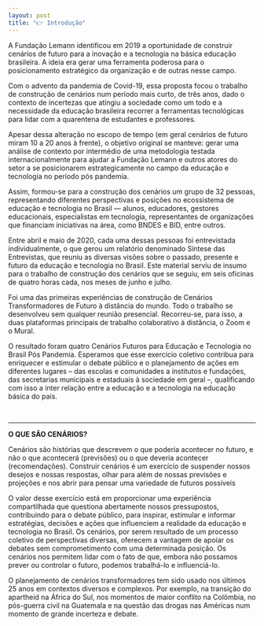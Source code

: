 ```yaml
---
layout: post
title: "👉 Introdução"
---
```


A Fundação Lemann identificou em 2019 a oportunidade de construir cenários de futuro para a inovação e a tecnologia na básica educação brasileira. A ideia era gerar uma ferramenta poderosa para o posicionamento estratégico da organização e de outras nesse campo.

Com o advento da pandemia de Covid-19, essa proposta focou o trabalho de construção de cenários num período mais curto, de três anos, dado o contexto de incertezas que atingiu a sociedade como um todo e a necessidade da educação brasileira recorrer a ferramentas tecnológicas para lidar com a quarentena de estudantes e professores.

Apesar dessa alteração no escopo de tempo (em geral cenários de futuro miram 10 a 20 anos à frente), o objetivo original se manteve: gerar uma análise de contexto por intermédio de uma metodologia testada internacionalmente para ajudar a Fundação Lemann e outros atores do setor a se posicionarem estrategicamente no campo da educação e tecnologia no período pós pandemia.

Assim, formou-se para a construção dos cenários um grupo de 32 pessoas, representando diferentes perspectivas e posições no ecossistema de educação e tecnologia no Brasil — alunos, educadores, gestores educacionais, especialistas em tecnologia, representantes de organizações que financiam iniciativas na área, como BNDES e BID, entre outros.

Entre abril e maio de 2020, cada uma dessas pessoas foi entrevistada individualmente, o que gerou um relatório denominado Síntese das Entrevistas, que reuniu as diversas visões sobre o passado, presente e futuro da educação e tecnologia no Brasil. Este material serviu de insumo para o trabalho de construção dos cenários que se seguiu, em seis oficinas de quatro horas cada, nos meses de junho e julho.

Foi uma das primeiras experiências de construção de Cenários Transformadores de Futuro à distância do mundo. Todo o trabalho se desenvolveu sem qualquer reunião presencial. Recorreu-se, para isso, a duas plataformas principais de trabalho colaborativo à distância, o Zoom e o Mural.

O resultado foram quatro Cenários Futuros para Educação e Tecnologia no Brasil Pós Pandemia. Esperamos que esse exercício coletivo contribua para enriquecer e estimular o debate público e o planejamento de ações em diferentes lugares – das escolas e comunidades a institutos e fundações, das secretarias municipais e estaduais à sociedade em geral –, qualificando com isso a inter relação entre a educação e a tecnologia na educação básica do país.

<br>
<hr>
<div class='item'>
<p><b>O QUE SÃO CENÁRIOS?</b><p>
<p>
Cenários são histórias que descrevem o que poderia acontecer no futuro, e não o que acontecerá (previsões) ou o que deveria acontecer (recomendações). Construir cenários é um exercício de suspender nossos desejos e nossas respostas, olhar para além de nossas previsões e projeções e nos abrir para pensar uma variedade de futuros possíveis
</p>
<p>
O valor desse exercício está em proporcionar uma experiência compartilhada que questiona abertamente nossos pressupostos, contribuindo para o debate público, para inspirar, estimular e informar estratégias, decisões e ações que influenciem a realidade da educação e tecnologia no Brasil. Os cenários, por serem resultado de um processo coletivo de perspectivas diversas, oferecem a vantagem de apoiar os debates sem comprometimento com uma determinada posição. Os cenários nos permitem lidar com o fato de que, embora não possamos prever ou controlar o futuro, podemos trabalhá-lo e influenciá-lo.
</p>
<p>
O planejamento de cenários transformadores tem sido usado nos últimos 25 anos em contextos diversos e complexos. Por exemplo, na transição do apartheid na África do Sul, nos momentos de maior conflito na Colômbia, no pós-guerra civil na Guatemala e na questão das drogas nas Américas num momento de grande incerteza e debate.
</p>
</div>
